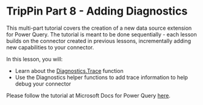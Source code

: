 # TripPin Part 8 - Adding Diagnostics

This multi-part tutorial covers the creation of a new data source extension for Power Query. The tutorial is meant to be done sequentially - each lesson builds on the connector created in previous lessons, incrementally adding new capabilities to your connector.

In this lesson, you will:

* Learn about the [Diagnostics.Trace](https://msdn.microsoft.com/query-bi/m/diagnostics-trace) function
* Use the Diagnostics helper functions to add trace information to help debug your connector

Please follow the tutorial at Microsoft Docs for Power Query [here](https://docs.microsoft.com/en-us/power-query/samples/trippin/8-diagnostics/readme).
